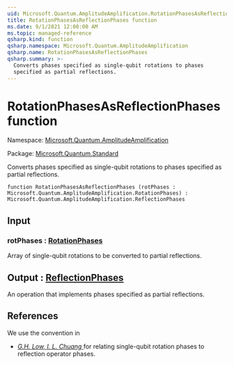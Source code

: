 ```yaml
---
uid: Microsoft.Quantum.AmplitudeAmplification.RotationPhasesAsReflectionPhases
title: RotationPhasesAsReflectionPhases function
ms.date: 9/1/2021 12:00:00 AM
ms.topic: managed-reference
qsharp.kind: function
qsharp.namespace: Microsoft.Quantum.AmplitudeAmplification
qsharp.name: RotationPhasesAsReflectionPhases
qsharp.summary: >-
  Converts phases specified as single-qubit rotations to phases
  specified as partial reflections.
---
```


# RotationPhasesAsReflectionPhases function

Namespace: [Microsoft.Quantum.AmplitudeAmplification](xref:Microsoft.Quantum.AmplitudeAmplification)

Package: [Microsoft.Quantum.Standard](https://nuget.org/packages/Microsoft.Quantum.Standard)


Converts phases specified as single-qubit rotations to phasesspecified as partial reflections.

```qsharp
function RotationPhasesAsReflectionPhases (rotPhases : Microsoft.Quantum.AmplitudeAmplification.RotationPhases) : Microsoft.Quantum.AmplitudeAmplification.ReflectionPhases
```


## Input

### rotPhases : [RotationPhases](xref:Microsoft.Quantum.AmplitudeAmplification.RotationPhases)

Array of single-qubit rotations to be converted to partialreflections.



## Output : [ReflectionPhases](xref:Microsoft.Quantum.AmplitudeAmplification.ReflectionPhases)

An operation that implements phases specified as partial reflections.

## References

We use the convention in- [ *G.H. Low, I. L. Chuang* ](https://arxiv.org/abs/1707.05391)  for relating single-qubit rotation phases to reflection operator phases.